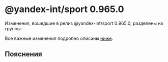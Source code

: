 # @yandex-int/sport 0.965.0

<!-- ЧЕЛОВЕЧЕСКОЕ ВСТУПЛЕНИЕ -->

Изменения, вошедшие в релиз @yandex-int/sport 0.965.0, разделены на группы:

Все важные изменения подробно описаны [ниже](#Пояснения).

## Пояснения

